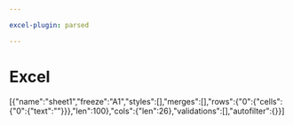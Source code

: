 ```yaml
---

excel-plugin: parsed

---
```



# Excel
[{"name":"sheet1","freeze":"A1","styles":[],"merges":[],"rows":{"0":{"cells":{"0":{"text":""}}},"len":100},"cols":{"len":26},"validations":[],"autofilter":{}}]